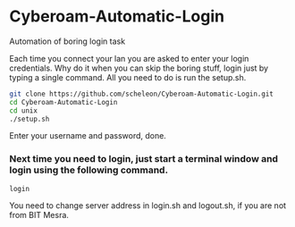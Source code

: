 # Cyberoam-Automatic-Login
Automation of boring login task 

Each time you connect your lan you are asked to enter your login credentials. Why do it when you can skip the boring stuff, login just by typing a single command. All you need to do is run the setup.sh.

```bash
git clone https://github.com/scheleon/Cyberoam-Automatic-Login.git
cd Cyberoam-Automatic-Login
cd unix
./setup.sh
```

Enter your username and password, done.

### Next time you need to login, just start a terminal window and login using the following command. 

```
login
```

You need to change server address in login.sh and logout.sh, if you are not from BIT Mesra.
